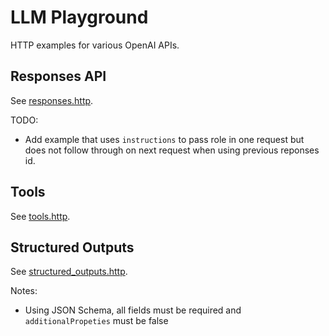 # LLM Playground

HTTP examples for various OpenAI APIs.

## Responses API

See [responses.http](responses.http).

TODO:
- Add example that uses `instructions` to pass role in one request but does not follow through on next request when using previous reponses id.

## Tools

See [tools.http](tools.http).

## Structured Outputs

See [structured_outputs.http](structured_outputs.http).

Notes:
- Using JSON Schema, all fields must be required and `additionalPropeties` must be false
